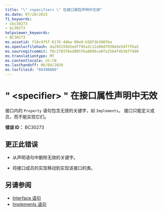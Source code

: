 ```yaml
---
title: "\" <specifier> \" 在接口属性声明中无效"
ms.date: 07/20/2015
f1_keywords:
- vbc30273
- bc30273
helpviewer_keywords:
- BC30273
ms.assetid: f10c4f5f-6176-4dba-99a9-b58f3b390fba
ms.openlocfilehash: da293159d3edff95a3c12a90d7930a5e54f7fba5
ms.sourcegitcommit: f8c270376ed905f6a8896ce0fe25b4f4b38ff498
ms.translationtype: MT
ms.contentlocale: zh-CN
ms.lasthandoff: 06/04/2020
ms.locfileid: "84390866"
---
```

# <a name="specifier-is-not-valid-on-an-interface-property-declaration"></a>" \<specifier> " 在接口属性声明中无效
接口内的 `Property` 语句包含无效的关键字，如 `Implements`。 接口只能定义成员，而不能实现它们。  
  
 **错误 ID：** BC30273  
  
## <a name="to-correct-this-error"></a>更正此错误  
  
- 从声明语句中删除无效的关键字。  
  
- 将接口成员的实现移动到实现该接口的类。  
  
## <a name="see-also"></a>另请参阅

- [Interface 语句](../language-reference/statements/interface-statement.md)
- [Implements 语句](../language-reference/statements/implements-statement.md)
